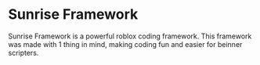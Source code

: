 # Sunrise Framework

Sunrise Framework is a powerful roblox coding framework. This framework was made with 1 thing in mind, making coding fun and easier for beinner scripters.


